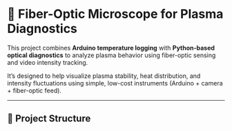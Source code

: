 # 🔬 Fiber-Optic Microscope for Plasma Diagnostics

This project combines **Arduino temperature logging** with **Python-based optical diagnostics** to analyze plasma behavior using fiber-optic sensing and video intensity tracking.

It’s designed to help visualize plasma stability, heat distribution, and intensity fluctuations using simple, low-cost instruments (Arduino + camera + fiber-optic feed).

---

## 🧰 Project Structure

